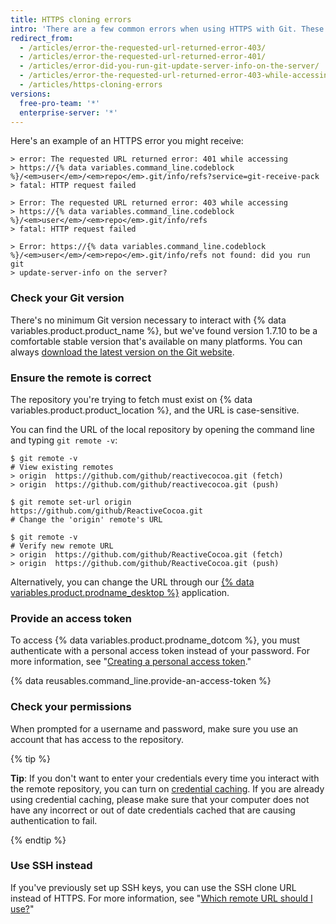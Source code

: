 ```yaml
---
title: HTTPS cloning errors
intro: 'There are a few common errors when using HTTPS with Git. These errors usually indicate you have an old version of Git, or you don''t have access to the repository.'
redirect_from:
  - /articles/error-the-requested-url-returned-error-403/
  - /articles/error-the-requested-url-returned-error-401/
  - /articles/error-did-you-run-git-update-server-info-on-the-server/
  - /articles/error-the-requested-url-returned-error-403-while-accessing-https-github-com-user-repo-git-info-refs/
  - /articles/https-cloning-errors
versions:
  free-pro-team: '*'
  enterprise-server: '*'
---
```


Here's an example of an HTTPS error you might receive:

```shell
> error: The requested URL returned error: 401 while accessing
> https://{% data variables.command_line.codeblock %}/<em>user</em>/<em>repo</em>.git/info/refs?service=git-receive-pack
> fatal: HTTP request failed
```

```shell
> Error: The requested URL returned error: 403 while accessing
> https://{% data variables.command_line.codeblock %}/<em>user</em>/<em>repo</em>.git/info/refs
> fatal: HTTP request failed
```

```shell
> Error: https://{% data variables.command_line.codeblock %}/<em>user</em>/<em>repo</em>.git/info/refs not found: did you run git
> update-server-info on the server?
```

### Check your Git version

There's no minimum Git version necessary to interact with {% data variables.product.product_name %}, but we've found version 1.7.10 to be a comfortable stable version that's available on many platforms. You can always [download the latest version on the Git website](https://git-scm.com/downloads).

### Ensure the remote is correct

The repository you're trying to fetch must exist on {% data variables.product.product_location %}, and the URL is case-sensitive.

You can find the URL of the local repository by opening the command line and
typing `git remote -v`:

```shell
$ git remote -v
# View existing remotes
> origin  https://github.com/github/reactivecocoa.git (fetch)
> origin  https://github.com/github/reactivecocoa.git (push)

$ git remote set-url origin https://github.com/github/ReactiveCocoa.git
# Change the 'origin' remote's URL

$ git remote -v
# Verify new remote URL
> origin  https://github.com/github/ReactiveCocoa.git (fetch)
> origin  https://github.com/github/ReactiveCocoa.git (push)
```

Alternatively, you can change the URL through our
[{% data variables.product.prodname_desktop %}](https://desktop.github.com/) application.

### Provide an access token

To access {% data variables.product.prodname_dotcom %}, you must authenticate with a personal access token instead of your password. For more information, see "[Creating a personal access token](/github/authenticating-to-github/creating-a-personal-access-token)."

{% data reusables.command_line.provide-an-access-token %}

### Check your permissions

When prompted for a username and password, make sure you use an account that has access to the repository.

{% tip %}

**Tip**: If you don't want to enter your credentials every time you interact with the remote repository, you can turn on [credential caching](/github/using-git/caching-your-github-credentials-in-git). If you are already using credential caching, please make sure that your computer does not have any incorrect or out of date credentials cached that are causing authentication to fail. 

{% endtip %}

### Use SSH instead

If you've previously set up SSH keys, you can use the SSH clone URL instead of HTTPS.  For more information, see "[Which remote URL should I use?](/articles/which-remote-url-should-i-use)"
